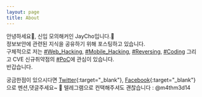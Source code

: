 ```yaml
---
layout: page
title: About
---
```


안녕하세요👋, 신입 모의해커인 JayCho입니다.🙂  
정보보안에 관련된 지식을 공유하기 위해 포스팅하고 있습니다.  
구체적으로 저는 [#Web_Hacking][wh], [#Mobile_Hacking][mh], [#Reversing][r], [#Coding][c] 그리고 CVE 신규취약점의 [#PoC][poc]에 관심이 있습니다.  
반갑습니다.

궁금한점이 있으시다면 [Twitter](https://twitter.com/m4thm3d14){:target="_blank"}, [Facebook](https://www.facebook.com/eunjae.cho.146){:target="_blank"}으로 멘션,댓글주세요~ 💎 
텔레그램으로 컨택해주셔도 괜찮습니다 : @m4thm3d14

[wh]: https://hackernextdoor.club/category#web_hacking
[mh]: https://hackernextdoor.club/category#mobile_hacking
[r]: https://hackernextdoor.club/category#reversing
[c]: https://hackernextdoor.club/category#coding
[poc]: https://hackernextdoor.club/category#poc